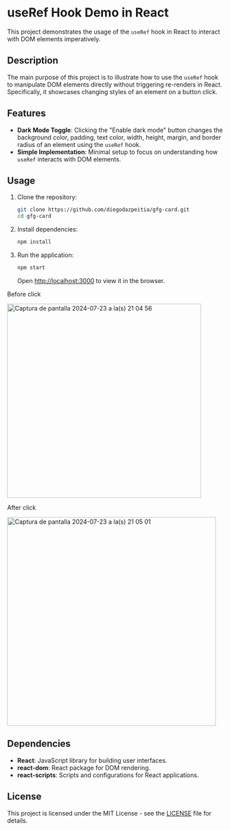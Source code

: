 # useRef Hook Demo in React

This project demonstrates the usage of the `useRef` hook in React to interact with DOM elements imperatively.

## Description

The main purpose of this project is to illustrate how to use the `useRef` hook to manipulate DOM elements directly without triggering re-renders in React. Specifically, it showcases changing styles of an element on a button click.

## Features

- **Dark Mode Toggle**: Clicking the "Enable dark mode" button changes the background color, padding, text color, width, height, margin, and border radius of an element using the `useRef` hook.
- **Simple Implementation**: Minimal setup to focus on understanding how `useRef` interacts with DOM elements.

## Usage

1. Clone the repository:

   ```bash
   git clone https://github.com/diegodazpeitia/gfg-card.git
   cd gfg-card
   ```

2. Install dependencies:

   ```bash
   npm install
   ```

3. Run the application:

   ```bash
   npm start
   ```

   Open [http://localhost:3000](http://localhost:3000) to view it in the browser.

Before click

<img width="452" alt="Captura de pantalla 2024-07-23 a la(s) 21 04 56" src="https://github.com/user-attachments/assets/8f093a27-f28e-43bb-b552-f83253670512">

After click

<img width="486" alt="Captura de pantalla 2024-07-23 a la(s) 21 05 01" src="https://github.com/user-attachments/assets/72cfefd3-cb1a-4507-b40d-868f663b574e">



## Dependencies

- **React**: JavaScript library for building user interfaces.
- **react-dom**: React package for DOM rendering.
- **react-scripts**: Scripts and configurations for React applications.

## License

This project is licensed under the MIT License - see the [LICENSE](LICENSE) file for details.
